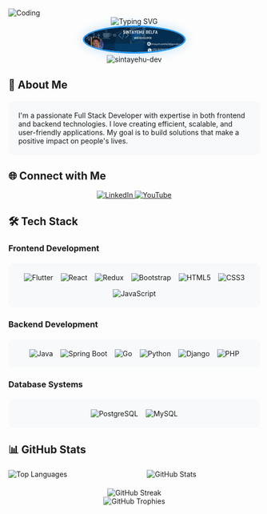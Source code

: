 # <div align="center">
  <img src="https://i.pinimg.com/originals/81/17/8b/81178b47a8598f0c81c4799f2cdd4057.gif" alt="Coding" width="400"/>
</div>

<div align="center">
  <img src="https://readme-typing-svg.herokuapp.com?font=Fira+Code&weight=500&size=40&pause=1000&color=2196F3&center=true&vCenter=true&random=false&width=600&height=100&lines=Hi+%F0%9F%91%8B%2C+I'm+Sintayehu+Belfa;Full+Stack+Developer;Problem+Solver;Tech+Enthusiast" alt="Typing SVG" />
</div>

<div align="center">
  <img src="https://github.com/sintayehu-dev/sintayehu-dev/blob/main/profile.jpg" alt="Profile Picture" width="200" style="border-radius: 50%; border: 3px solid #2196F3; box-shadow: 0 0 20px rgba(33, 150, 243, 0.3);"/>
</div>

<div align="center">
  <img src="https://komarev.com/ghpvc/?username=sintayehu-dev&label=Profile%20views&color=2196F3&style=flat-square" alt="sintayehu-dev" />
</div>

## 🚀 About Me
<div style="background-color: #f8f9fa; padding: 20px; border-radius: 10px; margin: 20px 0;">
  I'm a passionate Full Stack Developer with expertise in both frontend and backend technologies. I love creating efficient, scalable, and user-friendly applications. My goal is to build solutions that make a positive impact on people's lives.
</div>

## 🌐 Connect with Me
<div align="center">
  <a href="https://www.linkedin.com/in/sintayehu-belfa-1263262a1" target="blank">
    <img src="https://img.shields.io/badge/LinkedIn-0077B5?style=for-the-badge&logo=linkedin&logoColor=white" alt="LinkedIn"/>
  </a>
  <a href="https://youtube.com/@Trialblazers_tech" target="blank">
    <img src="https://img.shields.io/badge/YouTube-FF0000?style=for-the-badge&logo=youtube&logoColor=white" alt="YouTube"/>
  </a>
</div>

## 🛠️ Tech Stack

### Frontend Development
<div style="display: flex; flex-wrap: wrap; gap: 15px; justify-content: center; padding: 20px; background-color: #f8f9fa; border-radius: 10px; margin: 20px 0;">
  <img src="https://img.shields.io/badge/Flutter-02569B?style=for-the-badge&logo=flutter&logoColor=white" alt="Flutter"/>
  <img src="https://img.shields.io/badge/React-20232A?style=for-the-badge&logo=react&logoColor=61DAFB" alt="React"/>
  <img src="https://img.shields.io/badge/Redux-593D88?style=for-the-badge&logo=redux&logoColor=white" alt="Redux"/>
  <img src="https://img.shields.io/badge/Bootstrap-563D7C?style=for-the-badge&logo=bootstrap&logoColor=white" alt="Bootstrap"/>
  <img src="https://img.shields.io/badge/HTML5-E34F26?style=for-the-badge&logo=html5&logoColor=white" alt="HTML5"/>
  <img src="https://img.shields.io/badge/CSS3-1572B6?style=for-the-badge&logo=css3&logoColor=white" alt="CSS3"/>
  <img src="https://img.shields.io/badge/JavaScript-F7DF1E?style=for-the-badge&logo=javascript&logoColor=black" alt="JavaScript"/>
</div>

### Backend Development
<div style="display: flex; flex-wrap: wrap; gap: 15px; justify-content: center; padding: 20px; background-color: #f8f9fa; border-radius: 10px; margin: 20px 0;">
  <img src="https://img.shields.io/badge/Java-ED8B00?style=for-the-badge&logo=java&logoColor=white" alt="Java"/>
  <img src="https://img.shields.io/badge/Spring-6DB33F?style=for-the-badge&logo=spring&logoColor=white" alt="Spring Boot"/>
  <img src="https://img.shields.io/badge/Go-00ADD8?style=for-the-badge&logo=go&logoColor=white" alt="Go"/>
  <img src="https://img.shields.io/badge/Python-3776AB?style=for-the-badge&logo=python&logoColor=white" alt="Python"/>
  <img src="https://img.shields.io/badge/Django-092E20?style=for-the-badge&logo=django&logoColor=white" alt="Django"/>
  <img src="https://img.shields.io/badge/PHP-777BB4?style=for-the-badge&logo=php&logoColor=white" alt="PHP"/>
</div>

### Database Systems
<div style="display: flex; flex-wrap: wrap; gap: 15px; justify-content: center; padding: 20px; background-color: #f8f9fa; border-radius: 10px; margin: 20px 0;">
  <img src="https://img.shields.io/badge/PostgreSQL-316192?style=for-the-badge&logo=postgresql&logoColor=white" alt="PostgreSQL"/>
  <img src="https://img.shields.io/badge/MySQL-00000F?style=for-the-badge&logo=mysql&logoColor=white" alt="MySQL"/>
</div>

## 📊 GitHub Stats
<div style="display: flex; justify-content: space-between; gap: 20px; margin: 20px 0;">
  <img src="https://github-readme-stats.vercel.app/api/top-langs?username=sintayehu-dev&show_icons=true&locale=en&layout=compact&theme=radical" alt="Top Languages" width="45%"/>
  <img src="https://github-readme-stats.vercel.app/api?username=sintayehu-dev&show_icons=true&locale=en&theme=radical" alt="GitHub Stats" width="45%"/>
</div>

<div align="center">
  <img src="https://github-readme-streak-stats.herokuapp.com/?user=sintayehu-dev&theme=radical" alt="GitHub Streak"/>
</div>

<div align="center">
  <img src="https://github-profile-trophy.vercel.app/?username=sintayehu-dev&theme=radical&row=1" alt="GitHub Trophies"/>
</div>
